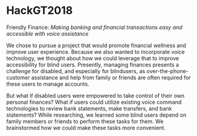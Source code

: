 # HackGT2018
Friendly Finance: _Making banking and financial transactions easy and accessible with voice assistance_

We chose to pursue a project that would promote financial wellness and improve user experience. Because we also wanted to incorporate voice technology, we thought about how we could leverage that to improve accessibility for blind users. Presently, managing finances presents a challenge for disabled, and especially for blindusers, as over-the-phone-customer assistance and help from family or friends are often required for these users to manage accounts.

But what if disabled users were empowered to take control of their own personal finances? What if users could utilize existing voice command technologies to review bank statements, make transfers, and bank statements? While researching, we learned some blind users depend on family members or friends to perform these tasks for them. We brainstormed how we could make these tasks more convenient.
